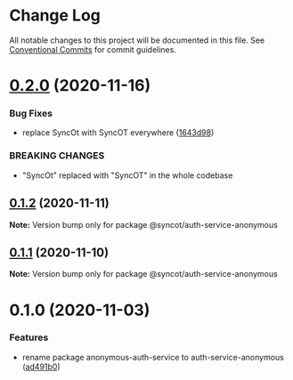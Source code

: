 # Change Log

All notable changes to this project will be documented in this file.
See [Conventional Commits](https://conventionalcommits.org) for commit guidelines.

# [0.2.0](https://github.com/SyncOT/SyncOT/compare/@syncot/auth-service-anonymous@0.1.2...@syncot/auth-service-anonymous@0.2.0) (2020-11-16)


### Bug Fixes

* replace SyncOt with SyncOT everywhere ([1643d98](https://github.com/SyncOT/SyncOT/commit/1643d98d22a811444a8992cbfb26598a583a5afd))


### BREAKING CHANGES

* "SyncOt" replaced with "SyncOT" in the whole codebase





## [0.1.2](https://github.com/SyncOT/SyncOT/compare/@syncot/auth-service-anonymous@0.1.1...@syncot/auth-service-anonymous@0.1.2) (2020-11-11)

**Note:** Version bump only for package @syncot/auth-service-anonymous





## [0.1.1](https://github.com/SyncOT/SyncOT/compare/@syncot/auth-service-anonymous@0.1.0...@syncot/auth-service-anonymous@0.1.1) (2020-11-10)

**Note:** Version bump only for package @syncot/auth-service-anonymous





# 0.1.0 (2020-11-03)


### Features

* rename package anonymous-auth-service to auth-service-anonymous ([ad491b0](https://github.com/SyncOT/SyncOT/commit/ad491b0831b11913e197837fc1ae36b46e4932b6))
